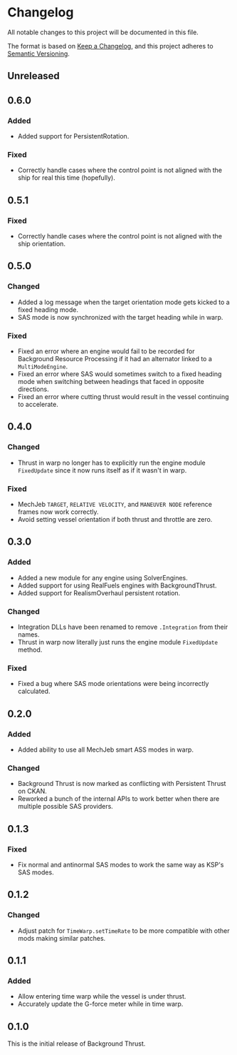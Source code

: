 # Changelog

All notable changes to this project will be documented in this file.

The format is based on [Keep a Changelog](https://keepachangelog.com/en/1.1.0/),
and this project adheres to [Semantic Versioning](https://semver.org/spec/v2.0.0.html).

<!--
Note: Spacedock's markdown doesn't recognize lists using `-`, so make sure to
      use `*` for all list entries.
-->

## Unreleased

## 0.6.0
### Added
* Added support for PersistentRotation.

### Fixed
* Correctly handle cases where the control point is not aligned with the ship
  for real this time (hopefully).

## 0.5.1
### Fixed
* Correctly handle cases where the control point is not aligned with the ship
  orientation.

## 0.5.0
### Changed
* Added a log message when the target orientation mode gets kicked to a fixed
  heading mode.
* SAS mode is now synchronized with the target heading while in warp.

### Fixed
* Fixed an error where an engine would fail to be recorded for Background
  Resource Processing if it had an alternator linked to a `MultiModeEngine`.
* Fixed an error where SAS would sometimes switch to a fixed heading mode when
  switching between headings that faced in opposite directions.
* Fixed an error where cutting thrust would result in the vessel continuing
  to accelerate.

## 0.4.0
### Changed
* Thrust in warp no longer has to explicitly run the engine module `FixedUpdate`
  since it now runs itself as if it wasn't in warp.

### Fixed
* MechJeb `TARGET`, `RELATIVE VELOCITY`, and `MANEUVER NODE` reference frames
  now work correctly.
* Avoid setting vessel orientation if both thrust and throttle are zero.

## 0.3.0
### Added
* Added a new module for any engine using SolverEngines.
* Added support for using RealFuels engines with BackgroundThrust.
* Added support for RealismOverhaul persistent rotation.

### Changed
* Integration DLLs have been renamed to remove `.Integration` from their names.
* Thrust in warp now literally just runs the engine module `FixedUpdate` method.

### Fixed
* Fixed a bug where SAS mode orientations were being incorrectly calculated.

## 0.2.0
### Added
* Added ability to use all MechJeb smart ASS modes in warp.

### Changed
* Background Thrust is now marked as conflicting with Persistent Thrust on CKAN.
* Reworked a bunch of the internal APIs to work better when there are multiple
  possible SAS providers.

## 0.1.3
### Fixed
* Fix normal and antinormal SAS modes to work the same way as KSP's SAS modes.

## 0.1.2
### Changed
* Adjust patch for `TimeWarp.setTimeRate` to be more compatible with other mods
  making similar patches.

## 0.1.1
### Added
* Allow entering time warp while the vessel is under thrust.
* Accurately update the G-force meter while in time warp.

## 0.1.0
This is the initial release of Background Thrust.
